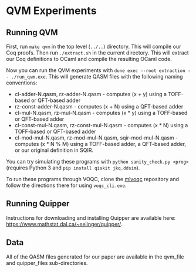 # QVM Experiments

## Running QVM

First, run `make qvm` in the top level (`../..`) directory. This will compile our Coq proofs. Then run `./extract.sh` in the current directory. This will extract our Coq definitions to OCaml and compile the resulting OCaml code.

Now you can run the QVM experiments with `dune exec --root extraction -- ./run_qvm.exe`. This will generate QASM files with the following naming conventions:
* cl-adder-N.qasm, rz-adder-N.qasm - computes (x + y) using a TOFF-based or QFT-based adder
* rz-const-adder-N.qasm - computes (x + N) using a QFT-based adder
* cl-mul-N.qasm, rz-mul-N.qasm - computes (x * y) using a TOFF-based or QFT-based adder
* cl-const-mul-N.qasm, rz-const-mul-N.qasm - computes (x * N) using a TOFF-based or QFT-based adder
* cl-mod-mul-N.qasm, rz-mod-mul-N.qasm, sqir-mod-mul-N.qasm - computes (x * N % M) using a TOFF-based adder, a QFT-based adder, or our original definition in SQIR.

You can try simulating these programs with `python sanity_check.py <prog>` (requires Python 3 and `pip install qiskit jkq.ddsim`).

To run these programs through VOQC, clone the [mlvoqc](https://github.com/inQWIRE/mlvoqc) repository and follow the directions there for using `voqc_cli.exe`.

## Running Quipper

Instructions for downloading and installing Quipper are available here: https://www.mathstat.dal.ca/~selinger/quipper/. 

## Data

All of the QASM files generated for our paper are available in the qvm_file and quipper_files sub-directories.
